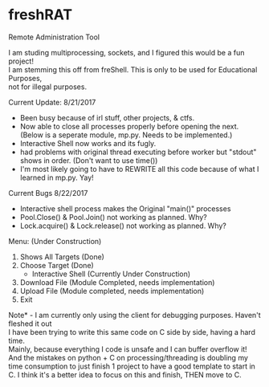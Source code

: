 # freshRAT
Remote Administration Tool

I am studing multiprocessing, sockets, and I figured this would be a fun
project!<br>I am stemming this off from freShell. This is only to be used
for Educational Purposes,<br>not for illegal purposes. <br>


Current Update: 8/21/2017
- Been busy because of irl stuff, other projects, & ctfs.<br>
- Now able to close all processes properly before opening the next.
(Below is a seperate module, mp.py. Needs to be implemented.)
- Interactive Shell now works and its fugly. 
- had problems with original thread executing before worker but "stdout" shows in order. 
(Don't want to use time())
- I'm most likely going to have to REWRITE all this code because of what I learned in
mp.py. Yay!

Current Bugs 8/22/2017
- Interactive shell process makes the Original "main()" processes <defunct>
- Pool.Close() & Pool.Join() not working as planned. Why?
- Lock.acquire() & Lock.release() not working as planned. Why?

Menu: (Under Construction)

1. Shows All Targets (Done)
2. Choose Target (Done)
    - Interactive Shell (Currently Under Construction)
3. Download File (Module Completed, needs implementation)
4. Upload File (Module completed, needs implementation)
5. Exit


Note* - I am currently only using the client for debugging purposes. Haven't fleshed it out<br>
I have been trying to write this same code on C side by side, having a hard time.<br>
Mainly, because everything I code is unsafe and I can buffer overflow it!<br> And the mistakes
on python + C on processing/threading is doubling my time consumption to just finish 1 project to
have a good template to start in C. I think it's a better idea to focus on this and finish, 
THEN move to C. <br>

